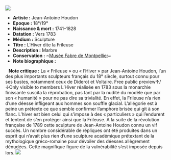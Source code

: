 # 

![](jean-antoine-houdon-frileuse/jean-antoine-houdon-sculpture-art-houdon-la-frileuse-hiver-muse-e-Fabre-Montpellier-2-1.jpg)
* **Artiste :** Jean-Antoine Houdon
* **Epoque :** 18°/19°
* **Naissance & mort :** 1741–1828
* **Datation :** Vers 1783
* **Médium :** Sculpture
* **Titre :** L’Hiver dite la Frileuse
* **Description :** Marbre
* **Conservation :** ~[Musée Fabre de Montpellier](https://museefabre.montpellier3m.fr/)~
* **Note biographique :**

⠀**Note critique :** La « Frileuse » ou « l’Hiver » par Jean-Antoine Houdon, l’un des plus importants sculpteurs français du 18° siècle, surtout connu pour ses bustes, notamment ceux de Diderot et Voltaire.
Free public preview↑/↓Only visible to members
L’Hiver réalisée en 1783 sous la monarchie finissante suscita la réprobation, pas tant par la nudité du modèle que par son « humanité » pour ne pas dire sa trivialité. En effet, la Frileuse n’a rien d’une déesse infligeant aux hommes son souffle glacial. L’allégorie est à peine un prétexte ce que semble confirmer l’amphore brisée qui git à son flanc. L’hiver est bien celui qui s’impose à des « particuliers » qui l’endurent et tentent de s’en protéger ainsi que la Frileuse.
A la suite de la révolution française de 1789 cette sculpture de Jean-Antoine Houdon connu un vif succès. Un nombre considérable de répliques ont été produites dans un esprit qui n’avait plus rien d’une sculpture académique prétextant de la mythologique gréco-romaine pour dévoiler des déesses allègrement dénudées. Cette magnifique figure de la vulnérabilité s’est imposée depuis lors.
![](jean-antoine-houdon-frileuse/jean-antoine-houdon-sculpture-art-houdon-la-frileuse-hiver-muse-e-Fabre-Montpellier-2-1_2.jpg)

